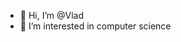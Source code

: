 - 👋 Hi, I’m @Vlad
- 👀 I’m interested in computer science


<!---
Vladushca/Vladushca is a ✨ special ✨ repository because its `README.md` (this file) appears on your GitHub profile.
You can click the Preview link to take a look at your changes.
--->

